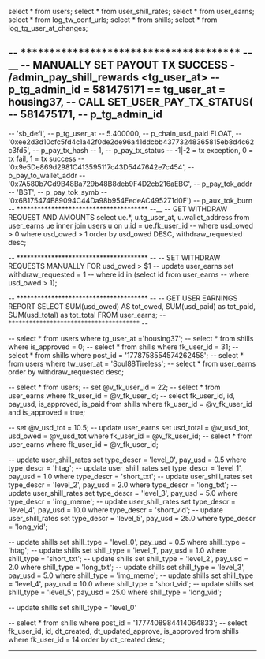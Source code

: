 select * from users;
select * from user_shill_rates;
select * from user_earns;
select * from log_tw_conf_urls;
select * from shills;
select * from log_tg_user_at_changes;

-- ************************************** --__
-- MANUALLY SET PAYOUT TX SUCCESS - /admin_pay_shill_rewards <tg_user_at>
-- p_tg_admin_id = 581475171 == tg_user_at = housing37, 
-- CALL SET_USER_PAY_TX_STATUS(
-- 			581475171, -- p_tg_admin_id
-- 			
-- 			'sb_defi', -- p_tg_user_at
-- 			5.400000, -- p_chain_usd_paid FLOAT,
-- 			'0xee2d3d10cfc5fd4c1a42f0de2de96a41ddcbb43773248365815eb8d4c62c3fd5', -- p_pay_tx_hash
-- 			1, -- p_pay_tx_status -- -1|-2 = tx exception, 0 = tx fail, 1 = tx success
-- 			'0x9e5De869d2981C413595117c43D5447642e7c454', -- p_pay_to_wallet_addr
-- 			'0x7A580b7Cd9B48Ba729b48B8deb9F4D2cb216aEBC', -- p_pay_tok_addr
-- 			'BST', -- p_pay_tok_symb
-- 			'0x6B175474E89094C44Da98b954EedeAC495271d0F') -- p_aux_tok_burn
-- ************************************** --__
-- GET WITHDRAW REQUEST AND AMOUNTS
select ue.*, u.tg_user_at, u.wallet_address from user_earns ue
	inner join users u
		on u.id = ue.fk_user_id 
	-- where usd_owed > 0
	where usd_owed > 1
	order by usd_owed DESC, withdraw_requested desc;

-- ************************************** --
-- SET WITHDRAW REQUESTS MANUALLY FOR usd_owed > $1
-- update user_earns set withdraw_requested = 1 
-- 	where id in (select id from user_earns
-- 	where usd_owed > 1);

-- ************************************** --
-- GET USER EARNINGS REPORT
SELECT SUM(usd_owed) AS tot_owed,
		SUM(usd_paid) as tot_paid,
		SUM(usd_total) as tot_total 
		FROM user_earns;
-- ************************************** --

-- select * from users where tg_user_at ='housing37';
-- select * from shills where is_approved = 0;
-- select * from shills where fk_user_id = 31;
-- select * from shills where post_id = '1778758554574262458';
-- select * from users where tw_user_at = 'Soul88Tireless';
-- select * from user_earns order by withdraw_requested desc;



-- select * from users;
-- set @v_fk_user_id = 22;
-- select * from user_earns where fk_user_id = @v_fk_user_id;
-- select fk_user_id, id, pay_usd, is_approved, is_paid from shills where fk_user_id = @v_fk_user_id and is_approved = true;

-- set @v_usd_tot = 10.5;
-- update user_earns set usd_total = @v_usd_tot, usd_owed = @v_usd_tot where fk_user_id = @v_fk_user_id;
-- select * from user_earns where fk_user_id = @v_fk_user_id;

-- update user_shill_rates set type_descr = 'level_0', pay_usd = 0.5 where type_descr = 'htag';
-- update user_shill_rates set type_descr = 'level_1', pay_usd = 1.0 where type_descr = 'short_txt';
-- update user_shill_rates set type_descr = 'level_2', pay_usd = 2.0 where type_descr = 'long_txt';
-- update user_shill_rates set type_descr = 'level_3', pay_usd = 5.0 where type_descr = 'img_meme';
-- update user_shill_rates set type_descr = 'level_4', pay_usd = 10.0 where type_descr = 'short_vid';
-- update user_shill_rates set type_descr = 'level_5', pay_usd = 25.0 where type_descr = 'long_vid';

-- update shills set shill_type = 'level_0', pay_usd = 0.5 where shill_type = 'htag';
-- update shills set shill_type = 'level_1', pay_usd = 1.0 where shill_type = 'short_txt';
-- update shills set shill_type = 'level_2', pay_usd = 2.0 where shill_type = 'long_txt';
-- update shills set shill_type = 'level_3', pay_usd = 5.0 where shill_type = 'img_meme';
-- update shills set shill_type = 'level_4', pay_usd = 10.0 where shill_type = 'short_vid';
-- update shills set shill_type = 'level_5', pay_usd = 25.0 where shill_type = 'long_vid';

-- update shills set shill_type = 'level_0'

-- select * from shills where post_id = '1777408984414064833';
-- select fk_user_id, id, dt_created, dt_updated_approve, is_approved from shills where fk_user_id = 14 order by dt_created desc;


____________
